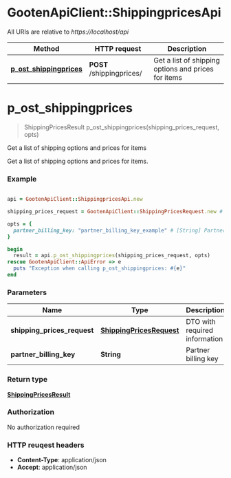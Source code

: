 # GootenApiClient::ShippingpricesApi

All URIs are relative to *https://localhost/api*

Method | HTTP request | Description
------------- | ------------- | -------------
[**p_ost_shippingprices**](ShippingpricesApi.md#p_ost_shippingprices) | **POST** /shippingprices/ | Get a list of shipping options and prices for items




# **p_ost_shippingprices**
> ShippingPricesResult p_ost_shippingprices(shipping_prices_request, opts)

Get a list of shipping options and prices for items

Get a list of shipping options and prices for items.

### Example
```ruby

api = GootenApiClient::ShippingpricesApi.new

shipping_prices_request = GootenApiClient::ShippingPricesRequest.new # [ShippingPricesRequest] DTO with required information

opts = { 
  partner_billing_key: "partner_billing_key_example" # [String] Partner billing key
}

begin
  result = api.p_ost_shippingprices(shipping_prices_request, opts)
rescue GootenApiClient::ApiError => e
  puts "Exception when calling p_ost_shippingprices: #{e}"
end
```

### Parameters

Name | Type | Description  | Notes
------------- | ------------- | ------------- | -------------
 **shipping_prices_request** | [**ShippingPricesRequest**](ShippingPricesRequest.md)| DTO with required information | 
 **partner_billing_key** | **String**| Partner billing key | [optional] 


### Return type

[**ShippingPricesResult**](ShippingPricesResult.md)

### Authorization

No authorization required

### HTTP reuqest headers

 - **Content-Type**: application/json
 - **Accept**: application/json






